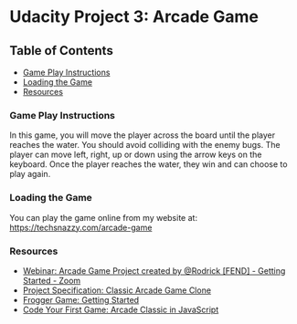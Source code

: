 # Udacity Project 3: Arcade Game

## Table of Contents
* [Game Play Instructions](#game-play-instructions)
* [Loading the Game]()
* [Resources](#resources)

### Game Play Instructions
In this game, you will move the player across the board until the player reaches the water. You should avoid colliding with the enemy bugs. The player can move left, right, up or down using the arrow keys on the keyboard. Once the player reaches the water, they win and can choose to play again.

### Loading the Game
You can play the game online from my website at: https://techsnazzy.com/arcade-game

### Resources
* [Webinar: Arcade Game Project created by @Rodrick [FEND] - Getting Started - Zoom](https://zoom.us/recording/play/aulotDlzKFegQFIJTaTzKgWvNkVsYtlwO454vL1UPE1Cm6lOUBQCtfVurPOIAGAS?startTime=1529542978000)
* [Project Specification: Classic Arcade Game Clone](https://review.udacity.com/#!/projects/2696458597/rubric)
* [Frogger Game: Getting Started](https://docs.google.com/document/d/1v01aScPjSWCCWQLIpFqvg3-vXLH2e8_SZQKC8jNO0Dc/pub?embedded=true)
* [Code Your First Game: Arcade Classic in JavaScript](https://www.udemy.com/code-your-first-game)
